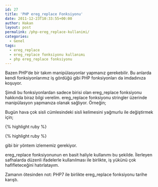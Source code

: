 ```yaml
---
id: 27
title: 'PHP ereg_replace Fonksiyonu'
date: 2011-12-23T10:33:55+00:00
author: Hakan
layout: post
permalink: /php-ereg_replace-kullanimi/
categories:
  - Genel
tags:
  - ereg_replace
  - ereg_replace fonksiyonu kullanımı
  - php ereg_replace fonksiyonu
---
```

Bazen PHP’de bir takım manipülasyonlar yapmanız gerekebilir. Bu anlarda kendi fonksiyonlarımız iş gördüğü gibi PHP fonksiyonları da imdadınıza koşuyor.

Şimdi bu fonksiyonlardan sadece birisi olan ereg_replace fonksiyonu hakkında biraz bilgi verelim. ereg_replace fonksiyonu stringler üzerinde manipülasyon yapmanıza olanak sağlıyor. Örneğin;

Bugün hava çok sisli cümlesindeki sisli kelimesini yağmurlu ile değiştirmek için;

{% highlight ruby %}
<?php
$cumle="Bugün hava çok sisli";
$cumle=ereg_replace("sisli","yağmurlu",$cumle);
?>
{% highlight ruby %}

gibi bir yöntem izlememiz gerekiyor. 

ereg_replace fonksiyonunun en basit haliyle kullanımı bu şekilde. İlerleyen safhalarda düzenli ifadelerle kullanılması ile birlikte, iş yükünü çok hafifleteceğini hatırlatayım.

Zamanın ötesinden not: PHP7 ile birlikte ereg_replace fonksiyonu tarihe karıştı.